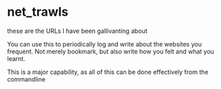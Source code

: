 # net_trawls
these are the URLs I have been gallivanting about

You can use this to periodically log and write about the websites you frequent. Not merely bookmark, but also write how you felt and what you learnt.

This is a major capability, as all of this can be done effectively from the commandline
